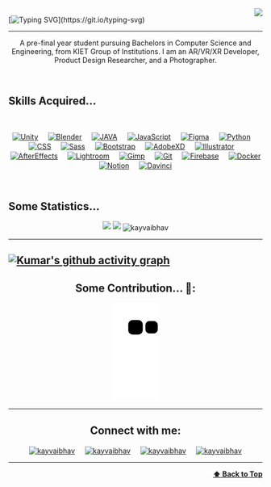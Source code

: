  <img align="right" src="https://visitor-badge.laobi.icu/badge?page_id=kayvaibhav.kayvaibhav">
 

[![Typing SVG](https://readme-typing-svg.herokuapp.com?font=Montserrat&size=35&color=F7961D&width=500&lines=Hello%2C+there!+%F0%9F%91%8B;This+is+Kumar+Vaibhav....;Nice+to+meet+you!)](https://git.io/typing-svg)

---

<p align="center"> A pre-final year student pursuing Bachelors in Computer Science and Engineering, from KIET Group of Institutions. I am an AR/VR/XR Developer, Product Design Researcher, and a Photographer.
<p>
<br>
 
<h2> Skills Acquired...</h2> 
<br>
<p align="center"> 
 <a href=" " target="blank"><img align="center" src="https://img.icons8.com/dusk/452/unity.png" alt="Unity" height="65" width="65" /></a> &nbsp;&nbsp;&nbsp;
<a href=" " target="blank"><img align="center" src="https://img.icons8.com/dusk/344/blender-3d.png" alt="Blender" height="65" width="65" /></a> &nbsp;&nbsp;&nbsp;    
<a href="https://docs.oracle.com/en/java/" target="blank"><img align="center" src="https://img.icons8.com/dusk/452/java-coffee-cup-logo.png" alt="JAVA" height="65" width="65" /></a> &nbsp;&nbsp;&nbsp; 
<a href=" " target="blank"><img align="center" src="https://img.icons8.com/dusk/452/javascript.png" alt="JavaScript" height="65" width="65" /></a> &nbsp;&nbsp;&nbsp;
 <a href=" " target="blank"><img align="center" src="https://img.icons8.com/office/452/figma.png" alt="Figma" height="65" width="65" /></a> &nbsp;&nbsp;&nbsp;
 <a href=" " target="blank"><img align="center" src="https://img.icons8.com/dusk/452/python.png" alt="Python" height="65" width="65" /></a> &nbsp;&nbsp;&nbsp;
 <a href=" " target="blank"><img align="center" src="https://img.icons8.com/dusk/452/css3.png" alt="CSS" height="65" width="65" /></a> &nbsp;&nbsp;&nbsp;
 <a href=" " target="blank"><img align="center" src="https://img.icons8.com/color/452/sass-avatar.png" alt="Sass" height="65" width="65" /></a> &nbsp;&nbsp;&nbsp;
 <a href=" " target="blank"><img align="center" src="https://img.icons8.com/color/452/bootstrap.png" alt="Bootstrap" height="65" width="65" /></a> &nbsp;&nbsp;&nbsp;
 <!-- <a href=" " target="blank"><img align="center" src="https://img.icons8.com/dusk/452/react.png" alt="React" height="65" width="65" /></a> &nbsp;&nbsp;&nbsp; -->
 <!-- <a href=" " target="blank"><img align="center" src="https://img.icons8.com/color/452/redis.png" alt="Redis" height="65" width="65" /></a> &nbsp;&nbsp;&nbsp; -->
 <!-- <a href=" " target="blank"><img align="center" src="https://img.icons8.com/color/344/graphql.png" alt="graphql" height="65" width="65" /></a> &nbsp;&nbsp;&nbsp; -->
 <!-- <a href=" " target="blank"><img align="center" src="https://img.icons8.com/external-tal-revivo-green-tal-revivo/452/external-redux-an-open-source-javascript-library-for-managing-application-state-logo-green-tal-revivo.png" alt="Redux" height="65" width="65" /></a> &nbsp;&nbsp;&nbsp; -->
 <!-- <a href=" " target="blank"><img align="center" src="https://img.icons8.com/fluency/452/node-js.png" alt="Node" height="65" width="65" /></a> &nbsp;&nbsp;&nbsp; -->
 <!-- <a href=" " target="blank"><img align="center" src="https://img.icons8.com/color/452/spring-logo.png" alt="Spring" height="65" width="65" /></a> &nbsp;&nbsp;&nbsp; -->
 <!-- <a href=" " target="blank"><img align="center" src="https://img.icons8.com/dusk/452/selenium-test-automation.png" alt="Selenium" height="65" width="65" /></a> &nbsp;&nbsp;&nbsp; -->
 <a href=" " target="blank"><img align="center" src="https://img.icons8.com/dusk/452/adobe-xd.png" alt="AdobeXD" height="65" width="65" /></a> &nbsp;&nbsp;&nbsp;
 <a href=" " target="blank"><img align="center" src="https://img.icons8.com/dusk/452/adobe-illustrator.png" alt="Illustrator" height="65" width="65" /></a> &nbsp;&nbsp;&nbsp;
 <a href=" " target="blank"><img align="center" src="https://img.icons8.com/dusk/452/adobe-after-effects.png" alt="AfterEffects" height="65" width="65" /></a> &nbsp;&nbsp;&nbsp;
 <a href=" " target="blank"><img align="center" src="https://img.icons8.com/dusk/452/adobe-lightroom.png" alt="Lightroom" height="65" width="65" /></a> &nbsp;&nbsp;&nbsp;
 <a href=" " target="blank"><img align="center" src="https://img.icons8.com/dusk/344/gimp.png" alt="Gimp" height="65" width="65" /></a> &nbsp;&nbsp;&nbsp; 
 <!-- <a href=" " target="blank"><img align="center" src="https://img.icons8.com/color/344/mongodb.png" alt="Mongo" height="65" width="65" /></a> &nbsp;&nbsp;&nbsp; -->
 <!-- <a href=" " target="blank"><img align="center" src="https://img.icons8.com/color/344/mysql-logo.png" alt="mysql" height="65" width="65" /></a> &nbsp;&nbsp;&nbsp; -->
 <!-- <a href=" " target="blank"><img align="center" src="https://img.icons8.com/color/344/postgreesql.png" alt="Postgre" height="65" width="65" /></a> &nbsp;&nbsp;&nbsp; -->
 <a href=" " target="blank"><img align="center" src="https://img.icons8.com/color/452/git.png" alt="Git" height="65" width="65" /></a> &nbsp;&nbsp;&nbsp;
 <a href=" " target="blank"><img align="center" src="https://img.icons8.com/external-tal-revivo-shadow-tal-revivo/344/external-firebase-a-googles-mobile-platform-that-helps-you-quickly-develop-high-quality-apps-logo-shadow-tal-revivo.png" alt="Firebase" height="65" width="65" /></a> &nbsp;&nbsp;&nbsp;
<a href=" " target="blank"><img align="center" src="https://img.icons8.com/dusk/344/docker.png" alt="Docker" height="65" width="65" /></a> &nbsp;&nbsp;&nbsp;
 <a href=" " target="blank"><img align="center" src="https://img.icons8.com/dusk/344/notion.png" alt="Notion" height="65" width="65" /></a> &nbsp;&nbsp;&nbsp;
 <a href=" " target="blank"><img align="center" src="https://img.icons8.com/dusk/344/davinci-resolve.png" alt="Davinci" height="65" width="65" /></a> &nbsp;&nbsp;&nbsp; 
</p>  
<br>
  
 
## Some Statistics...
<p  align="center">
  <img width="48%" src="https://github-readme-stats.vercel.app/api?username=kayvaibhav&show_icons=true&theme=calm" />
  <img width="48%" src="https://github-readme-streak-stats.herokuapp.com/?user=kayvaibhav&theme=calm" />
<img align="center" src="https://github-readme-stats.vercel.app/api/top-langs?username=kayvaibhav&show_icons=true&locale=en&layout=compact&theme=calm" alt="kayvaibhav" /> 
</p> 

 ---
 
 [![Kumar's github activity graph](https://activity-graph.herokuapp.com/graph?username=kayvaibhav&bg_color=373f51&color=ebcfb2&line=ecae49&point=c5705d&area=true&hide_border=false&radius=7)](https://github.com/ashutosh00710/github-readme-activity-graph)
 ---
   
<h2 align="center">Some Contribution... 🐍:</h2>
<p align="center">
  <img src="https://github.com/kayvaibhav/kayvaibhav/raw/output/github-contribution-grid-snake.svg" alt="snake"></center>
</p> 
 
--- 
 
<h2 align="center">Connect with me:</h2>
<p align="center">
<a href="https://twitter.com/kayvaibhav" target="blank"><img align="center" src="https://img.icons8.com/cute-clipart/64/000000/twitter.png" alt="kayvaibhav" height="70" width="70" /></a> &nbsp;&nbsp;&nbsp;
<a href="https://www.linkedin.com/in/kayvaibhav/" target="blank"><img align="center" src="https://img.icons8.com/cute-clipart/64/000000/linkedin.png" alt="kayvaibhav" height="70" width="70" /></a>&nbsp;&nbsp;&nbsp;&nbsp;
<a href="https://instagram.com/kayvaibhav" target="blank"><img align="center" src="https://img.icons8.com/cute-clipart/64/000000/instagram-new.png" alt="kayvaibhav" height="70" width="70" /></a>&nbsp;&nbsp;&nbsp;&nbsp;
<a href="https://dribbble.com/kayvaibhav" target="blank"><img align="center" src="https://img.icons8.com/cute-clipart/344/dribbble.png" alt="kayvaibhav" height="70" width="70" /></a>
</p>

<!-- - 📫 Reach me at : **kumar.1923cs1075@kiet.edu** -->

<hr>
<div align="right">
    <b><a href="#">⬆️ Back to Top</a></b>
</div>
